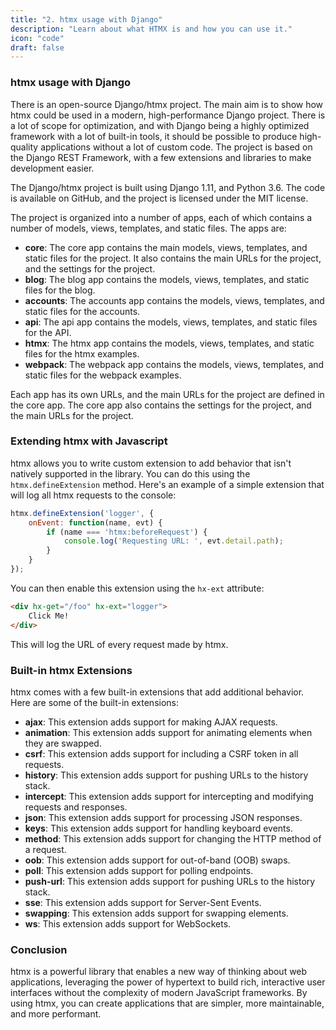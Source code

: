 ```yaml
---
title: "2. htmx usage with Django"
description: "Learn about what HTMX is and how you can use it."
icon: "code"
draft: false
---
```



### htmx usage with Django

There is an open-source Django/htmx project. The main aim is to show how htmx could be used in a modern, high-performance Django project. There is a lot of scope for optimization, and with Django being a highly optimized framework with a lot of built-in tools, it should be possible to produce high-quality applications without a lot of custom code. The project is based on the Django REST Framework, with a few extensions and libraries to make development easier.

The Django/htmx project is built using Django 1.11, and Python 3.6. The code is available on GitHub, and the project is licensed under the MIT license.

The project is organized into a number of apps, each of which contains a number of models, views, templates, and static files. The apps are:

- **core**: The core app contains the main models, views, templates, and static files for the project. It also contains the main URLs for the project, and the settings for the project.
- **blog**: The blog app contains the models, views, templates, and static files for the blog.
- **accounts**: The accounts app contains the models, views, templates, and static files for the accounts.
- **api**: The api app contains the models, views, templates, and static files for the API.
- **htmx**: The htmx app contains the models, views, templates, and static files for the htmx examples.
- **webpack**: The webpack app contains the models, views, templates, and static files for the webpack examples.

Each app has its own URLs, and the main URLs for the project are defined in the core app. The core app also contains the settings for the project, and the main URLs for the project.

### Extending htmx with Javascript

htmx allows you to write custom extension to add behavior that isn't natively supported in the library. You can do this using the `htmx.defineExtension` method. Here's an example of a simple extension that will log all htmx requests to the console:

```js
htmx.defineExtension('logger', {
    onEvent: function(name, evt) {
        if (name === 'htmx:beforeRequest') {
            console.log('Requesting URL: ', evt.detail.path);
        }
    }
});
```

You can then enable this extension using the `hx-ext` attribute:

```html
<div hx-get="/foo" hx-ext="logger">
    Click Me!
</div>
```

This will log the URL of every request made by htmx.

### Built-in htmx Extensions

htmx comes with a few built-in extensions that add additional behavior. Here are some of the built-in extensions:

- **ajax**: This extension adds support for making AJAX requests.
- **animation**: This extension adds support for animating elements when they are swapped.
- **csrf**: This extension adds support for including a CSRF token in all requests.
- **history**: This extension adds support for pushing URLs to the history stack.
- **intercept**: This extension adds support for intercepting and modifying requests and responses.
- **json**: This extension adds support for processing JSON responses.
- **keys**: This extension adds support for handling keyboard events.
- **method**: This extension adds support for changing the HTTP method of a request.
- **oob**: This extension adds support for out-of-band (OOB) swaps.
- **poll**: This extension adds support for polling endpoints.
- **push-url**: This extension adds support for pushing URLs to the history stack.
- **sse**: This extension adds support for Server-Sent Events.
- **swapping**: This extension adds support for swapping elements.
- **ws**: This extension adds support for WebSockets.

### Conclusion

htmx is a powerful library that enables a new way of thinking about web applications, leveraging the power of hypertext to build rich, interactive user interfaces without the complexity of modern JavaScript frameworks. By using htmx, you can create applications that are simpler, more maintainable, and more performant.
